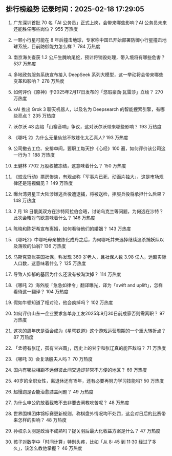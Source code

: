 
## 排行榜趋势 记录时间：2025-02-18 17:29:05
  
  1. 广东深圳首批 70 名「AI 公务员」正式上岗，会带来哪些影响？AI 公务员未来还能胜任哪些岗位？ 955 万热度
    
  2. 一颗小行星可能在 8 年后撞击地球，专家称中国已开始部署防御小行星撞击地球系统，目前防御能力怎么样？ 784 万热度
    
  3. 南京海关查获 1.2 公斤生腌响尾蛇，预计将销毁处理，带入境将有哪些危害？ 537 万热度
    
  4. 多地政务服务系统宣布接入 DeepSeek 系列大模型，这一举动将会带来哪些变革和影响？ 278 万热度
    
  5. 如何评价《原神》于2025年2月17日发布的「悠瑕豪劲·瓦雷莎」立绘？ 270 万热度
    
  6. xAI 推出 Grok 3 聊天机器人，以及名为 Deepsearch 的智能搜索引擎，有哪些亮点？ 235 万热度
    
  7. 沃尔沃 4S 店陷「山寨音响」争议，这对沃尔沃带来哪些影响？ 193 万热度
    
  8. 《哪吒 2》为什么无量仙翁不敢炼化太乙真人? 193 万热度
    
  9. 公司撤去工位、安排单间，要职工每天抄《心经》100 遍，如何评价该公司这一行为？ 188 万热度
    
  10. 王健林 7702 万股权被冻结，这意味着什么？ 150 万热度
    
  11. 《蛟龙行动》票房惨淡，有观点称「军事片已死、动画片独大」，这是市场规律还是短视偏见？ 149 万热度
    
  12. 曝台湾男星王大陆涉嫌逃兵役遭逮捕，将被送检，拒服兵役将承担什么后果？ 148 万热度
    
  13. 2 月 18 日俄美双方在沙特阿拉伯会晤，讨论乌克兰等问题，为何选在沙特？此次会晤对乌欧意味着什么？ 146 万热度
    
  14. 陈晓和陈妍希宣布离婚，如何看待他们的婚姻？ 143 万热度
    
  15. 《哪吒2》中哪吒母亲被炼化成丹之后，为何哪吒并未选择继续追杀捕妖队以及落败的仙翁? 136 万热度
    
  16. 马斯克查账美国社保，称发现 360 岁老人，且社保人数 3.98 亿人，远超实际人口数，这意味着什么？ 125 万热度
    
  17. 导致人抑郁的基因为什么还没有被淘汰掉？ 114 万热度
    
  18. 《哪吒 2》海外版「急急如律令」翻译曝光，译为「swift and uplift」，怎样看待这一翻译？ 104 万热度
    
  19. 假如牛顿知道了相对论，他会疯掉吗？ 102 万热度
    
  20. 如何评价山东一企业要求各单身工友2025年9月30日前成家否则需离职？ 97 万热度
    
  21. 这次的周年庆是否会成为《星穹铁道》这个游戏运营周期的一个重大转折点？ 87 万热度
    
  22. 「孟德有张辽，孤有甘兴霸」，历史上的甘宁和张辽真的能匹敌吗？ 71 万热度
    
  23. 《哪吒 3》会复活殷夫人吗？ 70 万热度
    
  24. 国内有哪些相距不远但彼此间交通却非常不方便的地区？ 69 万热度
    
  25. 40岁的全职女性，离退休还有15年，还有必要再努力学习技能吗? 50 万热度
    
  26. 超慢跑是否能治愈膝盖问题？ 49 万热度
    
  27. 为什么申公豹放着截教不去非要去阐教吃苦呢？ 48 万热度
    
  28. 世界围棋团体锦标赛更新规则，称棋盘外情况均不处罚，这会对日后的比赛带来怎样的影响？ 48 万热度
    
  29. 孙权杀关羽是政治不成熟吗？捉关羽后最大化收益方案是什么？ 47 万热度
    
  30. 孩子对数学中「时间计算」特别头疼，比如「从 8: 45 到 11:30 经过了多久」，该怎么教他掌握？ 46 万热度
    